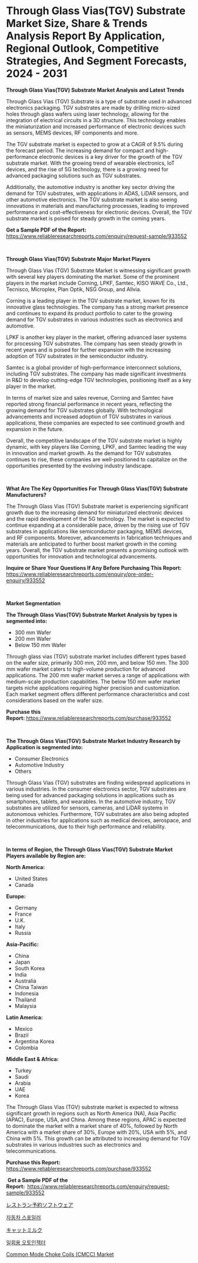 <p><h1>Through Glass Vias(TGV) Substrate Market Size, Share & Trends Analysis Report By Application, Regional Outlook, Competitive Strategies, And Segment Forecasts, 2024 - 2031</h1></p><p><strong>Through Glass Vias(TGV) Substrate Market Analysis and Latest Trends</strong></p>
<p><p>Through Glass Vias (TGV) Substrate is a type of substrate used in advanced electronics packaging. TGV substrates are made by drilling micro-sized holes through glass wafers using laser technology, allowing for the integration of electrical circuits in a 3D structure. This technology enables the miniaturization and increased performance of electronic devices such as sensors, MEMS devices, RF components and more.</p><p>The TGV substrate market is expected to grow at a CAGR of 9.5% during the forecast period. The increasing demand for compact and high-performance electronic devices is a key driver for the growth of the TGV substrate market. With the growing trend of wearable electronics, IoT devices, and the rise of 5G technology, there is a growing need for advanced packaging solutions such as TGV substrates.</p><p>Additionally, the automotive industry is another key sector driving the demand for TGV substrates, with applications in ADAS, LiDAR sensors, and other automotive electronics. The TGV substrate market is also seeing innovations in materials and manufacturing processes, leading to improved performance and cost-effectiveness for electronic devices. Overall, the TGV substrate market is poised for steady growth in the coming years.</p></p>
<p><strong>Get a Sample PDF of the Report:&nbsp;</strong> <a href="https://www.reliableresearchreports.com/enquiry/request-sample/933552">https://www.reliableresearchreports.com/enquiry/request-sample/933552</a></p>
<p>&nbsp;</p>
<p><strong>Through Glass Vias(TGV) Substrate Major Market Players</strong></p>
<p><p>Through Glass Vias (TGV) Substrate Market is witnessing significant growth with several key players dominating the market. Some of the prominent players in the market include Corning, LPKF, Samtec, KISO WAVE Co., Ltd., Tecnisco, Microplex, Plan Optik, NSG Group, and Allvia.</p><p>Corning is a leading player in the TGV substrate market, known for its innovative glass technologies. The company has a strong market presence and continues to expand its product portfolio to cater to the growing demand for TGV substrates in various industries such as electronics and automotive.</p><p>LPKF is another key player in the market, offering advanced laser systems for processing TGV substrates. The company has seen steady growth in recent years and is poised for further expansion with the increasing adoption of TGV substrates in the semiconductor industry.</p><p>Samtec is a global provider of high-performance interconnect solutions, including TGV substrates. The company has made significant investments in R&D to develop cutting-edge TGV technologies, positioning itself as a key player in the market.</p><p>In terms of market size and sales revenue, Corning and Samtec have reported strong financial performance in recent years, reflecting the growing demand for TGV substrates globally. With technological advancements and increased adoption of TGV substrates in various applications, these companies are expected to see continued growth and expansion in the future.</p><p>Overall, the competitive landscape of the TGV substrate market is highly dynamic, with key players like Corning, LPKF, and Samtec leading the way in innovation and market growth. As the demand for TGV substrates continues to rise, these companies are well-positioned to capitalize on the opportunities presented by the evolving industry landscape.</p></p>
<p>&nbsp;</p>
<p><strong>What Are The Key Opportunities For Through Glass Vias(TGV) Substrate Manufacturers?</strong></p>
<p><p>The Through Glass Vias (TGV) Substrate market is experiencing significant growth due to the increasing demand for miniaturized electronic devices and the rapid development of the 5G technology. The market is expected to continue expanding at a considerable pace, driven by the rising use of TGV substrates in applications like semiconductor packaging, MEMS devices, and RF components. Moreover, advancements in fabrication techniques and materials are anticipated to further boost market growth in the coming years. Overall, the TGV substrate market presents a promising outlook with opportunities for innovation and technological advancements.</p></p>
<p><strong>Inquire or Share Your Questions If Any Before Purchasing This Report:</strong> <a href="https://www.reliableresearchreports.com/enquiry/pre-order-enquiry/933552">https://www.reliableresearchreports.com/enquiry/pre-order-enquiry/933552</a></p>
<p>&nbsp;</p>
<p><strong>Market Segmentation</strong></p>
<p><strong>The Through Glass Vias(TGV) Substrate Market Analysis by types is segmented into:</strong></p>
<p><ul><li>300 mm Wafer</li><li>200 mm Wafer</li><li>Below 150 mm Wafer</li></ul></p>
<p><p>Through glass vias (TGV) substrate market includes different types based on the wafer size, primarily 300 mm, 200 mm, and below 150 mm. The 300 mm wafer market caters to high-volume production for advanced applications. The 200 mm wafer market serves a range of applications with medium-scale production capabilities. The below 150 mm wafer market targets niche applications requiring higher precision and customization. Each market segment offers different performance characteristics and cost considerations based on the wafer size.</p></p>
<p><strong>Purchase this Report:&nbsp;</strong><a href="https://www.reliableresearchreports.com/purchase/933552">https://www.reliableresearchreports.com/purchase/933552</a></p>
<p>&nbsp;</p>
<p><strong>The Through Glass Vias(TGV) Substrate Market Industry Research by Application is segmented into:</strong></p>
<p><ul><li>Consumer Electronics</li><li>Automotive Industry</li><li>Others</li></ul></p>
<p><p>Through Glass Vias (TGV) substrates are finding widespread applications in various industries. In the consumer electronics sector, TGV substrates are being used for advanced packaging solutions in applications such as smartphones, tablets, and wearables. In the automotive industry, TGV substrates are utilized for sensors, cameras, and LiDAR systems in autonomous vehicles. Furthermore, TGV substrates are also being adopted in other industries for applications such as medical devices, aerospace, and telecommunications, due to their high performance and reliability.</p></p>
<p>&nbsp;</p>
<p><strong>In terms of Region, the Through Glass Vias(TGV) Substrate Market Players available by Region are:</strong></p>
<p>
    <p> <strong> North America: </strong>
        <ul>
            <li>United States</li>
            <li>Canada</li>
        </ul>
        </p> 
    <p> <strong> Europe: </strong>
        <ul>
            <li>Germany</li>
            <li>France</li>
            <li>U.K.</li>
            <li>Italy</li>
            <li>Russia</li>
        </ul>
        </p> 
    <p> <strong> Asia-Pacific: </strong>
        <ul>
            <li>China</li>
            <li>Japan</li>
            <li>South Korea</li>
            <li>India</li>
            <li>Australia</li>
            <li>China Taiwan</li>
            <li>Indonesia</li>
            <li>Thailand</li>
            <li>Malaysia</li>
        </ul>
        </p> 
    <p> <strong> Latin America: </strong>
        <ul>
            <li>Mexico</li>
            <li>Brazil</li>
            <li>Argentina Korea</li>
            <li>Colombia</li>
        </ul>
        </p> 
    <p> <strong> Middle East & Africa: </strong>
        <ul>
            <li>Turkey</li>
            <li>Saudi</li>
            <li>Arabia</li>
            <li>UAE</li>
            <li>Korea</li>
        </ul>
    </p>
    </p>
<p><p>The Through Glass Vias (TGV) substrate market is expected to witness significant growth in regions such as North America (NA), Asia Pacific (APAC), Europe, USA, and China. Among these regions, APAC is expected to dominate the market with a market share of 40%, followed by North America with a market share of 30%, Europe with 20%, USA with 5%, and China with 5%. This growth can be attributed to increasing demand for TGV substrates in various industries such as electronics and telecommunications.</p></p>
<p><strong>Purchase this Report: </strong><a href="https://www.reliableresearchreports.com/purchase/933552">https://www.reliableresearchreports.com/purchase/933552</a></p>
<p>&nbsp;<strong>Get a Sample PDF of the Report:&nbsp;&nbsp;</strong><a href="https://www.reliableresearchreports.com/enquiry/request-sample/933552">https://www.reliableresearchreports.com/enquiry/request-sample/933552</a></p>
<p><strong></strong></p>
<p><p><a href="https://github.com/vtbvgl20191192/Market-Research-Report-List-1/blob/main/544699512515.md">レストラン予約ソフトウェア</a></p><p><a href="https://github.com/TrevorKruvalis5678/Market-Research-Report-List-1/blob/main/417142911700.md">자동차 스포일러</a></p><p><a href="https://github.com/avwofrml53535/Market-Research-Report-List-1/blob/main/955542012514.md">キャットミルク</a></p><p><a href="https://medium.com/@porterhntz2023/%EC%9D%BC%ED%9A%8C%EC%9A%A9-%EC%9E%90%EB%8F%99%EC%A3%BC%EC%82%AC%EA%B8%B0-%EC%8B%9C%EC%9E%A5-%EB%B6%84%EC%84%9D-%EA%B7%B8-cagr-%EC%8B%9C%EC%9E%A5-%EC%84%B8%EB%B6%84%ED%99%94-%EB%B0%8F-%EA%B8%80%EB%A1%9C%EB%B2%8C-%EC%82%B0%EC%97%85-%EA%B0%9C%EC%9A%94-9c7c82b808ce">일회용 오토인젝터</a></p><p><a href="https://github.com/mbisetmhermsr/Market-Research-Report-List-1/blob/main/common-mode-choke-coils-cmcc-market.md">Common Mode Choke Coils (CMCC) Market</a></p></p>